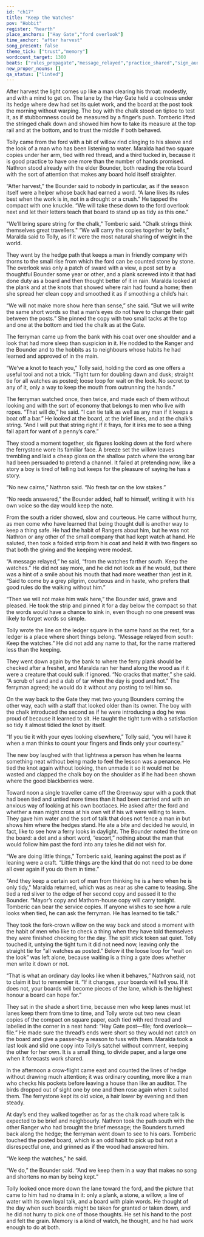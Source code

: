 ```yaml
---
id: "ch17"
title: "Keep the Watches"
pov: "Hobbit"
register: "hearth"
place_anchors: ["Hay Gate","ford overlook"]
time_anchor: "after harvest"
song_present: false
theme_tick: ["trust","memory"]
wordcount_target: 1300
beats: ["rules_propagate","message_relayed","practice_shared","sign_audit","return_with_addition"]
new_proper_nouns: []
qa_status: ["linted"]
---
```

After harvest the light comes up like a man clearing his throat: modestly, and with a mind to get on. The lane by the Hay Gate held a coolness under its hedge where dew had set its quiet work, and the board at the post took the morning without warping. The boy with the chalk stood on tiptoe to test it, as if stubbornness could be measured by a finger’s push. Tomberic lifted the stringed chalk down and showed him how to take its measure at the top rail and at the bottom, and to trust the middle if both behaved.

Tolly came from the ford with a bit of willow rind clinging to his sleeve and the look of a man who has been listening to water. Maralda had two square copies under her arm, tied with red thread, and a third tucked in, because it is good practice to have one more than the number of hands promised. Nathron stood already with the elder Bounder, both reading the rota board with the sort of attention that makes any board hold itself straighter.

“After harvest,” the Bounder said to nobody in particular, as if the season itself were a helper whose back had earned a word. “A lane likes its rules best when the work is in, not in a drought or a crush.” He tapped the compact with one knuckle. “We will take these down to the ford overlook next and let their letters teach that board to stand up as tidy as this one.”

"We’ll bring spare string for the chalk," Tomberic said. "Chalk strings think themselves great travellers."
“We will carry the copies together by bells,” Maralda said to Tolly, as if it were the most natural sharing of weight in the world.

They went by the hedge path that keeps a man in friendly company with thorns to the small rise from which the ford can be counted stone by stone. The overlook was only a patch of sward with a view, a post set by a thoughtful Bounder some year or other, and a plank screwed into it that had done duty as a board and then thought better of it in rain. Maralda looked at the plank and at the knots that showed where rain had found a home; then she spread her clean copy and smoothed it as if smoothing a child’s hair.

“We will not make more show here than sense,” she said. “But we will write the same short words so that a man’s eyes do not have to change their gait between the posts.” She pinned the copy with two small tacks at the top and one at the bottom and tied the chalk as at the Gate.

The ferryman came up from the bank with his coat over one shoulder and a look that had more sleep than suspicion in it. He nodded to the Ranger and the Bounder and to the hobbits as to neighbours whose habits he had learned and approved of in the main.

“We’ve a knot to teach you,” Tolly said, holding the cord as one offers a useful tool and not a trick. “Tight turn for doubling dawn and dusk; straight tie for all watches as posted; loose loop for wait on the look. No secret to any of it, only a way to keep the mouth from outrunning the hands.”

The ferryman watched once, then twice, and made each of them without looking and with the sort of economy that belongs to men who live with ropes. “That will do,” he said. “I can tie talk as well as any man if it keeps a boat off a bar.” He looked at the board, at the brief lines, and at the chalk’s string. “And I will put that string right if it frays, for it irks me to see a thing fall apart for want of a penny’s care.”

They stood a moment together, six figures looking down at the ford where the ferrystone wore its familiar face. A breeze set the willow leaves trembling and laid a cheap gloss on the shallow patch where the wrong bar had been persuaded to pretend a channel. It failed at pretending now, like a story a boy is tired of telling but keeps for the pleasure of saying he has a story.

“No new cairns,” Nathron said. “No fresh tar on the low stakes.”

“No reeds answered,” the Bounder added, half to himself, writing it with his own voice so the day would keep the note.

From the south a rider showed, slow and courteous. He came without hurry, as men come who have learned that being thought dull is another way to keep a thing safe. He had the habit of Rangers about him, but he was not Nathron or any other of the small company that had kept watch at hand. He saluted, then took a folded strip from his coat and held it with two fingers so that both the giving and the keeping were modest.

“A message relayed,” he said, “from the watches farther south. Keep the watches.” He did not say more, and he did not look as if he would, but there was a hint of a smile about his mouth that had more weather than jest in it. “Said to come by a grey pilgrim, courteous and in haste, who prefers that good rules do the walking without him.”

“Then we will not make him walk here,” the Bounder said, grave and pleased. He took the strip and pinned it for a day below the compact so that the words would have a chance to sink in, even though no one present was likely to forget words so simple.

Tolly wrote the line on the ledger square in the same hand as the rest, for a ledger is a place where short things belong. “Message relayed from south: Keep the watches.” He did not add any name to that, for the name mattered less than the keeping.

They went down again by the bank to where the ferry plank should be checked after a freshet, and Maralda ran her hand along the wood as if it were a creature that could sulk if ignored. “No cracks that matter,” she said. “A scrub of sand and a dab of tar when the day is good and hot.” The ferryman agreed; he would do it without any posting to tell him so.

On the way back to the Gate they met two young Bounders coming the other way, each with a staff that looked older than its owner. The boy with the chalk introduced the second as if he were introducing a dog he was proud of because it learned to sit. He taught the tight turn with a satisfaction so tidy it almost tidied the knot by itself.

“If you tie it with your eyes looking elsewhere,” Tolly said, “you will have it when a man thinks to count your fingers and finds only your courtesy.”

The new boy laughed with that lightness a person has when he learns something neat without being made to feel the lesson was a penance. He tied the knot again without looking, then unmade it so it would not be wasted and clapped the chalk boy on the shoulder as if he had been shown where the good blackberries were.

Toward noon a single traveller came off the Greenway spur with a pack that had been tied and untied more times than it had been carried and with an anxious way of looking at his own bootlaces. He asked after the ford and whether a man might cross at his own wit if his wit were willing to learn. They gave him water and the sort of talk that does not fence a man in but shows him where the hedges stand. He ate a bite and decided he would, in fact, like to see how a ferry looks in daylight. The Bounder noted the time on the board: a dot and a short word, “escort,” nothing about the man that would follow him past the ford into any tales he did not wish for.

“We are doing little things,” Tomberic said, leaning against the post as if leaning were a craft. “Little things are the kind that do not need to be done all over again if you do them in time.”

"And they keep a certain sort of man from thinking he is a hero when he is only tidy," Maralda returned, which was as near as she came to teasing. She tied a red sliver to the edge of her second copy and passed it to the Bounder. “Mayor’s copy and Mathom-house copy will carry tonight. Tomberic can bear the service copies. If anyone wishes to see how a rule looks when tied, he can ask the ferryman. He has learned to tie talk.”

They took the fork‑crown willow on the way back and stood a moment with the habit of men who like to check a thing when they have told themselves they were finished checking for the day. The split stick token sat quiet. Tolly touched it, untying the tight turn it did not need now, leaving only the straight tie for “all watches as posted.” Below it the loose loop for “wait on the look” was left alone, because waiting is a thing a gate does whether men write it down or not.

“That is what an ordinary day looks like when it behaves,” Nathron said, not to claim it but to remember it. “If it changes, your boards will tell you. If it does not, your boards will become pieces of the lane, which is the highest honour a board can hope for.”

They sat in the shade a short time, because men who keep lanes must let lanes keep them from time to time, and Tolly wrote out two new clean copies of the compact on square paper, each tied with red thread and labelled in the corner in a neat hand: “Hay Gate post—file; ford overlook—file.” He made sure the thread’s ends were short so they would not catch on the board and give a passer‑by a reason to fuss with them. Maralda took a last look and slid one copy into Tolly’s satchel without comment, keeping the other for her own. It is a small thing, to divide paper, and a large one when it forecasts work shared.

In the afternoon a crow‑flight came east and counted the lines of hedge without drawing much attention; it was ordinary counting, more like a man who checks his pockets before leaving a house than like an auditor. The birds dropped out of sight one by one and then rose again when it suited them. The ferrystone kept its old voice, a hair lower by evening and then steady.

At day’s end they walked together as far as the chalk road where talk is expected to be brief and neighbourly. Nathron took the path south with the other Ranger who had brought the brief message; the Bounders turned back along the hedge; the ferryman went down to see to his oars. Tomberic touched the posted board, which is an odd habit to pick up but not a disrespectful one, and grinned as if the wood had answered him.

“We keep the watches,” he said.

“We do,” the Bounder said. “And we keep them in a way that makes no song and shortens no man by being kept.”

Tolly looked once more down the lane toward the ford, and the picture that came to him had no drama in it: only a plank, a stone, a willow, a line of water with its own loyal talk, and a board with plain words. He thought of the day when such boards might be taken for granted or taken down, and he did not hurry to pick one of those thoughts. He set his hand to the post and felt the grain. Memory is a kind of watch, he thought, and he had work enough to do at both.
